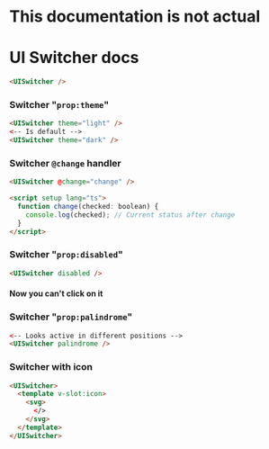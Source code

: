 # This documentation is not actual

# UI Switcher docs

```html
<UISwitcher />
```

### Switcher "`prop:theme`"

```html
<UISwitcher theme="light" />
<-- Is default -->
<UISwitcher theme="dark" />
```

### Switcher `@change` handler

```html
<UISwitcher @change="change" />

<script setup lang="ts">
  function change(checked: boolean) {
    console.log(checked); // Current status after change
  }
</script>
```

### Switcher "`prop:disabled`"

```html
<UISwitcher disabled />
```

#### Now you can't click on it

### Switcher "`prop:palindrome`"

```html
<-- Looks active in different positions -->
<UISwitcher palindrome />
```

### Switcher with icon

```html
<UISwitcher>
  <template v-slot:icon>
    <svg>
      </>
    </svg>
  </template>
</UISwitcher>
```
